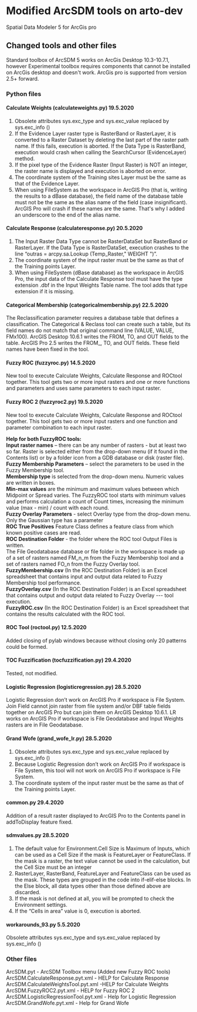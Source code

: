 # Modified ArcSDM tools on arto-dev
Spatial Data Modeler 5 for ArcGis pro<Br>

## Changed tools and other files <br>

Standard toolbox of ArcSDM 5 works on ArcGis Desktop 10.3-10.7.1, however Experimental toolbox requires components that cannot be installed on ArcGis desktop and doesn't work. ArcGis pro is supported from version 2.5+ forward.

### Python files <br>

#### Calculate Weights (calculateweights.py) 19.5.2020<br>
1. Obsolete attributes sys.exc_type and sys.exc_value replaced by sys.exc_info ()<br>
2. If the Evidence Layer raster type is RasterBand or RasterLayer, it is converted to a Raster Dataset by deleting the last part of the raster path name. If this fails, execution is aborted. If the Data Type is RasterBand, execution would crash when calling the SearchCursor (EvidenceLayer) method.<br>
3. If the pixel type of the Evidence Raster (Input Raster) is NOT an integer, the raster name is displayed and execution is aborted on error.<br>
4. The coordinate system of the Training sites Layer must be the same as that of the Evidence Layer.<br>
5. When using FileSystem as the workspace in ArcGIS Pro (that is, writing the results to a dBase database), the field name of the database table must not be the same as the alias name of the field (case insignificant). ArcGIS Pro will crash if these names are the same. That's why I added an underscore to the end of the alias name.<br>

#### Calculate Response (calculateresponse.py) 20.5.2020<br>
1. The Input Raster Data Type cannot be RasterDataSet but RasterBand or RasterLayer. If the Data Type is RasterDataSet, execution crashes to the line “outras = arcpy.sa.Lookup (Temp_Raster," WEIGHT ")”.<br>
2. The coordinate system of the input raster must be the same as that of the Training points Layer.<br>
3. When using FileSystem (dBase database) as the workspace in ArcGIS Pro, the input data of the Calculate Response tool must have the type extension .dbf in the Input Weights Table name. The tool adds that type extension if it is missing.<br>

#### Categorical Membership (categoricalmembership.py) 22.5.2020<br>
The Reclassification parameter requires a database table that defines a classification. The Categorical & Reclass tool can create such a table, but its field names do not match that original command line (VALUE, VALUE, FMx100). ArcGIS Desktop 10.6.1 writes the FROM, TO, and OUT fields to the table. ArcGIS Pro 2.5 writes the FROM_, TO, and OUT fields. These field names have been fixed in the tool.<br>

#### Fuzzy ROC (fuzzyroc.py) 14.5.2020<br>
New tool to execute Calculate Weights, Calculate Response and ROCtool together. This tool gets two or more input rasters and one or more functions and parameters and uses same parameters to each input raster.<br>

#### Fuzzy ROC 2 (fuzzyroc2.py) 19.5.2020<br>
New tool to execute Calculate Weights, Calculate Response and ROCtool together. This tool gets two or more input rasters and one function and parameter combination to each input raster.<br>

<b>Help for both FuzzyROC tools:</b><br>
<b>Input raster names</b> – there can be any number of rasters - but at least two so far. Raster is selected either from the drop-down menu (if it found in the Contents list) or by a folder icon from a GDB database or disk (raster file).<br>
<b>Fuzzy Membership Parameters</b> – select the parameters to be used in the Fuzzy Membership tool.<br>
<b>Membership type</b> is selected from the drop-down menu. Numeric values are written in boxes.<br>
<b>Min-max values</b> are the minimum and maximum values between which Midpoint or Spread varies. The FuzzyROC tool starts with minimum values and performs calculation a count of Count times, increasing the minimum value (max - min) / count with each round.<br>
<b>Fuzzy Overlay Parameters</b> - select Overlay type from the drop-down menu. Only the Gaussian type has a parameter<br>
<b>ROC True Positives</b> Feature Class defines a feature class from which known positive cases are read.<br>
<b>ROC Destination Folder</b> - the folder where the ROC tool Output Files is written.<br>
The File Geodatabase database or file folder in the workspace is made up of a set of rasters named FM_n_m from the Fuzzy Membership tool and a set of rasters named FO_n from the Fuzzy Overlay tool.<br>
<b>FuzzyMembership.csv</b> (In the ROC Destination Folder) is an Excel spreadsheet that contains input and output data related to Fuzzy Membership tool performance.<br>
<b>FuzzyOverlay.csv</b> (In the ROC Destination Folder) is an Excel spreadsheet that contains output and output data related to Fuzzy Overlay --- tool execution.<br>
<b>FuzzyROC.csv</b> (In the ROC Destination Folder) is an Excel spreadsheet that contains the results calculated with the ROC tool.<br>

#### ROC Tool (roctool.py)	12.5.2020<br>
Added closing of pylab windows because without closing only 20 patterns could be formed.<br>

#### TOC Fuzzification (tocfuzzification.py)	29.4.2020<br>
Tested, not modified.<br>

#### Logistic Regression (logisticregression.py)	28.5.2020<br>
Logistic Regression don’t work on ArcGIS Pro if workspace is File System. Join Field cannot join raster from file system and/or DBF table fields together on ArcGIS Pro but can join them on ArcGIS Desktop 10.6.1. LR works on ArcGIS Pro if workspace is File Geodatabase and Input Weights rasters are in File Geodatabase. <br>

#### Grand Wofe (grand_wofe_lr.py)	28.5.2020<br>
1. Obsolete attributes sys.exc_type and sys.exc_value replaced by sys.exc_info ()<br>
2. Because Logistic Regression don’t work on ArcGIS Pro if workspace is File System, this tool will not work on ArcGIS Pro if workspace is File System.<br>
3. The coordinate system of the input raster must be the same as that of the Training points Layer.<br>

#### common.py 29.4.2020<br>
Addition of a result raster displayed  to ArcGIS Pro to the Contents panel in addToDisplay feature fixed.<br>

#### sdmvalues.py 28.5.2020<br>
1. The default value for Environment.Cell Size is Maximum of Inputs, which can be used as a Cell Size if the mask is FeatureLayer or FeatureClass. If the mask is a raster, the text value cannot be used in the calculation, but the Cell Size must be an integer<br>
2. RasterLayer, RasterBand, FeatureLayer and FeatureClass can be used as the mask. These types are grouped in the code into if-elif-else blocks. In the Else block, all data types other than those defined above are discarded.<br>
3. If the mask is not defined at all, you will be prompted to check the Environment settings.<br>
4. If the “Cells in area” value is 0, execution is aborted.<br>

#### workarounds_93.py 5.5.2020<br>
Obsolete attributes sys.exc_type and sys.exc_value replaced by sys.exc_info ()<br>

### Other files<br>

ArcSDM.pyt - ArcSDM Toolbox menu (Added new Fuzzy ROC tools)<br>
ArcSDM.CalculateResponse.pyt.xml	- HELP for Calculate Response<br>
ArcSDM.CalculateWeightsTool.pyt.xml	 -HELP for Calculate Weights<br>
ArcSDM.FuzzyROC2.pyt.xml - HELP for Fuzzy ROC 2<br>
ArcSDM.LogisticRegressionTool.pyt.xml - Help for Logistic Regression<br>
ArcSDM.GrandWofe.pyt.xml - Help for Grand Wofe<br>
